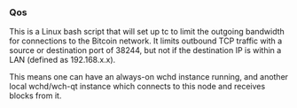 ### Qos ###

This is a Linux bash script that will set up tc to limit the outgoing bandwidth for connections to the Bitcoin network. It limits outbound TCP traffic with a source or destination port of 38244, but not if the destination IP is within a LAN (defined as 192.168.x.x).

This means one can have an always-on wchd instance running, and another local wchd/wch-qt instance which connects to this node and receives blocks from it.
